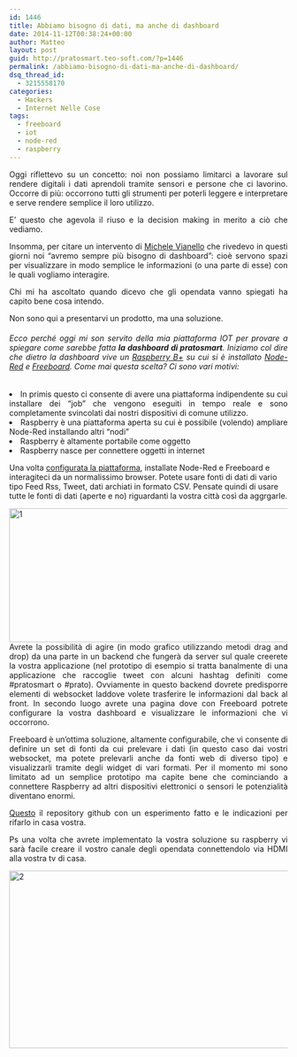 ```yaml
---
id: 1446
title: Abbiamo bisogno di dati, ma anche di dashboard
date: 2014-11-12T00:38:24+00:00
author: Matteo
layout: post
guid: http://pratosmart.teo-soft.com/?p=1446
permalink: /abbiamo-bisogno-di-dati-ma-anche-di-dashboard/
dsq_thread_id:
  - 3215558170
categories:
  - Hackers
  - Internet Nelle Cose
tags:
  - freeboard
  - iot
  - node-red
  - raspberry
---
```

<p style="text-align: justify;">
  Oggi riflettevo su un concetto: noi non possiamo limitarci a lavorare sul rendere digitali i dati aprendoli tramite sensori e persone che ci lavorino. Occorre di più: occorrono tutti gli strumenti per poterli leggere e interpretare e serve rendere semplice il loro utilizzo.
</p>

<p style="text-align: justify;">
  E&#8217; questo che agevola il riuso e la decision making in merito a ciò che vediamo.
</p>

<p style="text-align: justify;">
  Insomma, per citare un intervento di&nbsp;<a href="http://www.michelecamp.it/" target="_blank">Michele Vianello</a>&nbsp;che rivedevo in questi giorni&nbsp;noi &#8220;avremo sempre più bisogno di dashboard&#8221;: cioè servono spazi per visualizzare in modo semplice le informazioni (o una parte di esse) con le quali vogliamo interagire.
</p>

<p style="text-align: justify;">
  Chi mi ha ascoltato quando dicevo che gli opendata vanno spiegati ha capito bene cosa intendo.
</p>

<p style="text-align: justify;">
  Non sono qui a presentarvi un prodotto, ma una soluzione.
</p>

<h6 style="text-align: justify;">
  Ecco perché oggi mi son servito della mia piattaforma IOT per provare a spiegare come sarebbe fatta <strong>la dashboard di pratosmart</strong>. Iniziamo col dire che dietro la dashboard vive un <a title="Come si fa il primo setup di un Raspberry B+" href="http://pratosmart.teo-soft.com/come-si-fa-il-primo-setup-di-un-raspberry-b/" target="_blank">Raspberry B+</a>&nbsp;su cui si è installato <a href="http://nodered.org/" target="_blank">Node-Red</a> e <a href="https://freeboard.io/" target="_blank">Freeboard</a>. Come mai questa scelta? Ci sono vari motivi:
</h6>

<li style="text-align: justify;">
  In primis questo ci consente di avere una piattaforma indipendente su cui installare dei &#8220;job&#8221; che vengono eseguiti in tempo reale e sono completamente svincolati dai nostri dispositivi di comune utilizzo.
</li>
<li style="text-align: justify;">
  Raspberry è una piattaforma aperta su cui è possibile (volendo) ampliare Node-Red installando altri &#8220;nodi&#8221;
</li>
<li style="text-align: justify;">
  Raspberry è altamente portabile come oggetto
</li>
<li style="text-align: justify;">
  Raspberry nasce per connettere oggetti in internet
</li>

Una volta <a title="Come si fa il primo setup di un Raspberry B+" href="http://pratosmart.teo-soft.com/come-si-fa-il-primo-setup-di-un-raspberry-b/" target="_blank">configurata la piattaforma</a>, installate Node-Red e Freeboard e interagiteci da un normalissimo browser. Potete usare fonti di dati di vario tipo Feed Rss, Tweet, dati archiati in formato CSV. Pensate quindi di usare tutte le fonti di dati (aperte e no) riguardanti la vostra città così da aggrgarle.

<p style="text-align: justify;">
  <img class="size-large wp-image-1447 alignleft" src="http://pratosmart.teo-soft.com/wp-content/uploads/2014/11/1-1024x379.jpg" alt="1" width="656" height="242" srcset="http://pratosmart.teo-soft.com/wp-content/uploads/2014/11/1-300x111.jpg 300w, http://pratosmart.teo-soft.com/wp-content/uploads/2014/11/1-1024x379.jpg 1024w" sizes="(max-width: 656px) 100vw, 656px" />Avrete la possibilità di agire (in modo grafico utilizzando metodi drag and drop) da una parte in un backend che fungerà da server sul quale creerete la vostra applicazione (nel prototipo di esempio si tratta banalmente di una applicazione che raccoglie tweet con alcuni hashtag definiti come #pratosmart o #prato). Ovviamente in questo backend dovrete predisporre elementi di websocket laddove volete trasferire le informazioni dal back al front. In secondo luogo avrete una pagina dove con Freeboard potrete configurare la vostra dashboard e visualizzare le informazioni che vi occorrono.
</p>

<p style="text-align: justify;">
  Freeboard è un&#8217;ottima soluzione, altamente configurabile, che vi consente di definire un set di fonti da cui prelevare i dati (in questo caso dai vostri websocket, ma potete prelevarli anche da fonti web di diverso tipo) e visualizzarli tramite degli widget di vari formati. Per il momento mi sono limitato ad un semplice prototipo ma capite bene che cominciando a connettere Raspberry ad altri dispositivi elettronici o sensori le potenzialità diventano enormi.
</p>

<p style="text-align: justify;">
  <a href="https://github.com/iltempe/Dashboard">Questo</a> il repository github con un esperimento fatto e le indicazioni per rifarlo in casa vostra.
</p>

<p style="text-align: justify;">
  Ps una volta che avrete implementato la vostra soluzione su raspberry vi sarà facile creare il vostro canale degli opendata connettendolo via HDMI alla vostra tv di casa.
</p>

[<img class="aligncenter size-large wp-image-1448" src="http://pratosmart.teo-soft.com/wp-content/uploads/2014/11/2-1024x502.jpg" alt="2" width="656" height="321" srcset="http://pratosmart.teo-soft.com/wp-content/uploads/2014/11/2-300x147.jpg 300w, http://pratosmart.teo-soft.com/wp-content/uploads/2014/11/2-1024x502.jpg 1024w, http://pratosmart.teo-soft.com/wp-content/uploads/2014/11/2.jpg 2636w" sizes="(max-width: 656px) 100vw, 656px" />](http://pratosmart.teo-soft.com/wp-content/uploads/2014/11/2.jpg)

&nbsp;

&nbsp;

&nbsp;

&nbsp;